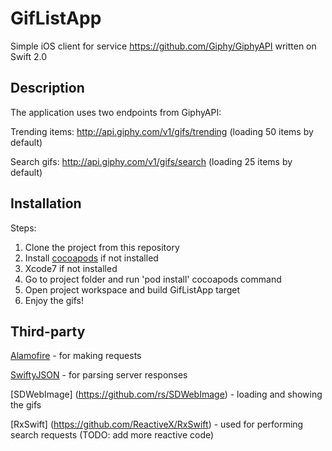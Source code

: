 # GifListApp
Simple iOS client for service https://github.com/Giphy/GiphyAPI written on Swift 2.0

## Description

The application uses two endpoints from GiphyAPI:

Trending items: http://api.giphy.com/v1/gifs/trending (loading 50 items by default)

Search gifs: http://api.giphy.com/v1/gifs/search (loading 25 items by default)

## Installation

Steps:

1. Clone the project from this repository
2. Install [cocoapods](https://cocoapods.org/) if not installed
3. Xcode7 if not installed
4. Go to project folder and run 'pod install' cocoapods command
5. Open project workspace and build GifListApp target
6. Enjoy the gifs!

## Third-party

[Alamofire](https://github.com/Alamofire/Alamofire) - for making requests

[SwiftyJSON](https://github.com/SwiftyJSON/SwiftyJSON) - for parsing server responses

[SDWebImage] (https://github.com/rs/SDWebImage) - loading and showing the gifs

[RxSwift] (https://github.com/ReactiveX/RxSwift) - used for performing search requests (TODO: add more reactive code)